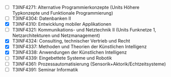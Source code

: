 - [ ] T3INF4271: Alternative Programmierkonzepte (Units Höhere Typkonzepte und Funktionale Programmierung) 
- [ ] T3INF4304: Datenbanken II
- [x] T3INF4310: Entwicklung mobiler Applikationen
- [ ] T3INF4321: Kommunikations- und Netztechnik II (Units Funknetze 1, Netzarchitekturen und Netzmanagement)
- [x] T3INF4324: Consulting, technischer Vertrieb und Recht
- [x] T3INF4337: Methoden und Theorien der Künstlichen Intelligenz
- [x] T3INF4338: Anwendungen der Künstlichen Intelligenz
- [ ] T3INF4339: Eingebettete Systeme und Robotik
- [ ] T3INF4361: Prozessautomatisierung (Sensorik+Aktorik/Echtzeitsysteme)
- [ ] T3INF4391: Seminar Informatik
